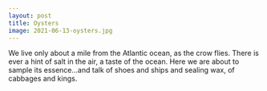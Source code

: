 ```yaml
---
layout: post
title: Oysters
image: 2021-06-13-oysters.jpg
---
```


We live only about a mile from the Atlantic ocean, as the crow flies. There is
ever a hint of salt in the air, a taste of the ocean. Here we are about to
sample its essence...and talk of shoes and ships and sealing wax, of cabbages
and kings.

